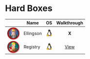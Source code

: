 # Hard Boxes

<!-- <img width=20 src=./_images/win.png> -->
<!-- <img width=20 src=./_images/lin.png> -->
<!-- <img width=20 src=./_images/gear.png> -->
<!-- <img width=20 src=./_images/bsd.png> -->

|                                                              |   Name            |      OS                                |         Walkthrough                |
|--------------------------------------------------------------| ----------------- |--------------------------------------- |:----------------------------------:|
|  <img align="center" height=40 src="_images/Ellingson.png"/> |  Ellingson        | <img width=20 src=../_images/lin.png>  | **X** <!-- [View](Ellingson/README.md) --> |
|  <img align="center" height=40 src="_images/Registry.png"/>  |  Registry         | <img width=20 src=../_images/lin.png>  | [View](Registry/README.md)         |

